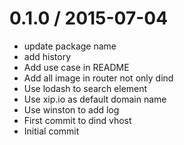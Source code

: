 
0.1.0 / 2015-07-04
==================

 * update package name
 * add history
 * Add use case in README
 * Add all image in router not only dind
 * Use lodash to search element
 * Use xip.io as default domain name
 * Use winston to add log
 * First commit to dind vhost
 * Initial commit
